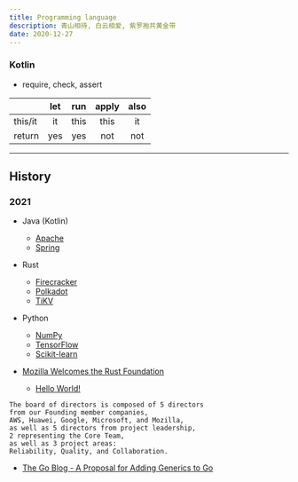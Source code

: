 ```yaml
---
title: Programming language
description: 青山相待, 白云相爱, 紫罗袍共黄金带
date: 2020-12-27
---
```


### Kotlin

* require, check, assert

|         |  let  |  run  | apply | also |
| ------- |:-----:|:-----:|:-----:|:----:|
| this/it |  it   | this  |  this |  it  |
| return  |  yes  | yes   |  not  |  not |

------------------

## History

### 2021

* Java (Kotlin)
  - [Apache](https://github.com/apache)
  - [Spring](https://spring.io)
* Rust
  - [Firecracker](https://github.com/firecracker-microvm/firecracker)
  - [Polkadot](https://github.com/paritytech/polkadot)
  - [TiKV](https://github.com/tikv/tikv)
* Python
  - [NumPy](https://github.com/numpy/numpy)
  - [TensorFlow](https://github.com/tensorflow/tensorflow)
  - [Scikit-learn](https://github.com/scikit-learn/scikit-learn)

* [Mozilla Welcomes the Rust Foundation](https://blog.mozilla.org/blog/2021/02/08/mozilla-welcomes-the-rust-foundation/)
  - [Hello World!](https://foundation.rust-lang.org/posts/2021-02-08-hello-world/)

```
The board of directors is composed of 5 directors
from our Founding member companies,
AWS, Huawei, Google, Microsoft, and Mozilla,
as well as 5 directors from project leadership,
2 representing the Core Team,
as well as 3 project areas:
Reliability, Quality, and Collaboration.
```

* [The Go Blog - A Proposal for Adding Generics to Go](https://blog.golang.org/generics-proposal)
